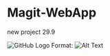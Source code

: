 # Magit-WebApp
new project 29.9

![GitHub Logo](/images/img1.png)
Format: ![Alt Text](/images/img1.png)
